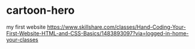 # cartoon-hero
my first website https://www.skillshare.com/classes/Hand-Coding-Your-First-Website-HTML-and-CSS-Basics/1483893097?via=logged-in-home-your-classes
